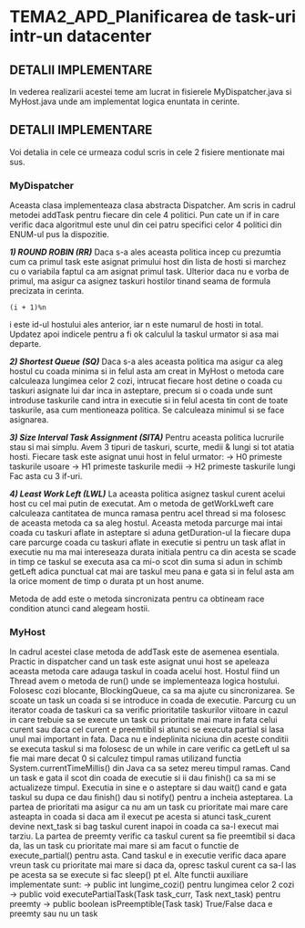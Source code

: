 # TEMA2_APD_Planificarea de task-uri intr-un datacenter

## DETALII IMPLEMENTARE
In vederea realizarii acestei teme am lucrat in fisierele MyDispatcher.java si MyHost.java unde am implementat logica enuntata in cerinte.

## DETALII IMPLEMENTARE
Voi detalia in cele ce urmeaza codul scris in cele 2 fisiere mentionate mai sus.


### MyDispatcher
Aceasta clasa implementeaza clasa abstracta Dispatcher. Am scris in cadrul metodei addTask pentru fiecare din cele 4 politici. Pun cate un if in care verific daca algoritmul este unul din cei patru specifici celor 4 politici din ENUM-ul pus la dispozitie.

***1) ROUND ROBIN (RR)***
Daca s-a ales aceasta politica incep cu prezumtia cum ca primul task este asignat primului host din lista de hosti si marchez cu o variabila faptul ca am asignat primul task. Ulterior daca nu e vorba de primul, ma asigur ca asignez taskuri hostilor tinand seama de formula precizata in cerinta.
```
(i + 1)%n

```
i este id-ul hostului ales anterior, iar n este numarul de hosti in total.
Updatez apoi indicele pentru a fi ok calculul la taskul urmator si asa mai departe.


***2) Shortest Queue (SQ)***
Daca s-a ales aceasta politica ma asigur ca aleg hostul cu coada minima si in felul asta am creat in MyHost o metoda care calculeaza lungimea celor 2 cozi, intrucat fiecare host detine o coada cu taskuri asignate lui dar inca in asteptare, precum si o coada unde sunt introduse taskurile cand intra in executie si in felul acesta tin cont de toate taskurile, asa cum mentioneaza politica.
Se calculeaza minimul si se face asignarea.

***3) Size Interval Task Assignment (SITA)***
Pentru aceasta politica lucrurile stau si mai simplu. Avem 3 tipuri de taskuri, scurte, medii & lungi si tot atatia hosti. Fiecare task este asignat unui host in felul urmator:
-> H0 primeste taskurile usoare
-> H1 primeste taskurile medii
-> H2 primeste  taskurile lungi
Fac asta cu 3 if-uri.

***4) Least Work Left (LWL)***
La aceasta politica asignez taskul curent acelui host cu cel mai putin de executat. Am o metoda de getWorkLweft care calculeaza cantitatea de munca ramasa pentru acel thread si ma folosesc de aceasta metoda ca sa aleg hostul. Aceasta metoda parcurge mai intai coada cu taskuri aflate in asteptare si aduna getDuration-ul la fiecare dupa care parcurge coada cu taskuri aflate in executie si pentru un task aflat in executie nu ma mai intereseaza durata initiala pentru ca din acesta se scade in timp ce taskul se executa asa ca mi-o scot din suma si adun in schimb getLeft adica punctual cat mai are taskul meu pana e gata si in felul asta am la orice moment de timp o durata pt un host anume.

Metoda de add este o metoda sincronizata pentru ca obtineam race condition atunci cand alegeam hostii.

### MyHost
In cadrul acestei clase metoda de addTask este de asemenea esentiala. Practic in dispatcher cand un task este asignat unui host se apeleaza aceasta metoda care adauga taskul in coada acelui host.
Hostul fiind un Thread avem o metoda de run() unde se implementeaza logica hostului. Folosesc cozi blocante, BlockingQueue, ca sa ma ajute cu sincronizarea. Se scoate un task un coada si se introduce in coada de executie. Parcurg cu un iterator coada de taskuri ca sa verific prioritatile taskurilor viitoare in cazul in care trebuie sa se execute un task cu prioritate mai mare in fata celui curent sau daca cel curent e preemtibil si atunci se executa partial si lasa unul mai important in fata. Daca nu e indeplinita niciuna din aceste conditii se executa taskul si ma folosesc de un while in care verific ca getLeft ul sa fie mai mare decat 0 si calculez timpul ramas utilizand functia System.currentTimeMillis() din Java ca sa setez mereu timpul ramas. Cand un task e gata il scot din coada de executie si ii dau finish() ca sa mi se actualizeze timpul. Executia in sine e o asteptare si dau wait() cand e gata taskul su dupa ce dau finish() dau si notify() pentru a incheia asteptarea.
La partea de prioritati ma asigur ca nu am un task cu prioritate mai mare care asteapta in coada si daca am il execut pe acesta si atunci task_curent devine next_task si bag taskul curent inapoi in coada ca sa-l execut mai tarziu.
La partea de preemty verific ca taskul curent sa fie preemtibil si daca da, las un task cu prioritate mai mare si am facut o functie de execute_partial() pentru asta. Cand taskul e in executie verific daca apare vreun task cu prioritate mai mare si daca da, opresc taskul curent ca sa-l las pe acesta sa se execute si fac sleep() pt el.
Alte functii auxiliare implementate sunt:
-> public int lungime_cozi() pentru lungimea celor 2 cozi
-> public void executePartialTask(Task task_curr, Task next_task) pentru preemty
-> public  boolean isPreemptible(Task task) True/False daca e preemty sau nu un task
